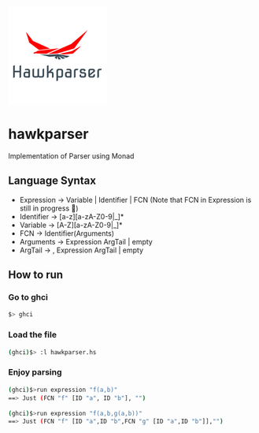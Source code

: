 ![logo](./etc/hawkparser.png)
# hawkparser
Implementation of Parser using Monad

## Language Syntax
* Expression -> Variable | Identifier | FCN (Note that FCN in Expression is still in progress 🐌)
* Identifier -> [a-z][a-zA-Z0-9|_]*
* Variable -> [A-Z][a-zA-Z0-9|_]*
* FCN -> Identifier(Arguments)
* Arguments -> Expression ArgTail | empty
* ArgTail -> , Expression ArgTail | empty

## How to run

### Go to ghci
``` bash
$> ghci
```

### Load the file
``` bash
(ghci)$> :l hawkparser.hs
```

### Enjoy parsing
``` bash
(ghci)$>run expression "f(a,b)"
==> Just (FCN "f" [ID "a", ID "b"], "")
```

``` bash
(ghci)$>run expression "f(a,b,g(a,b))"
==> Just (FCN "f" [ID "a",ID "b",FCN "g" [ID "a",ID "b"]],"") 
```

